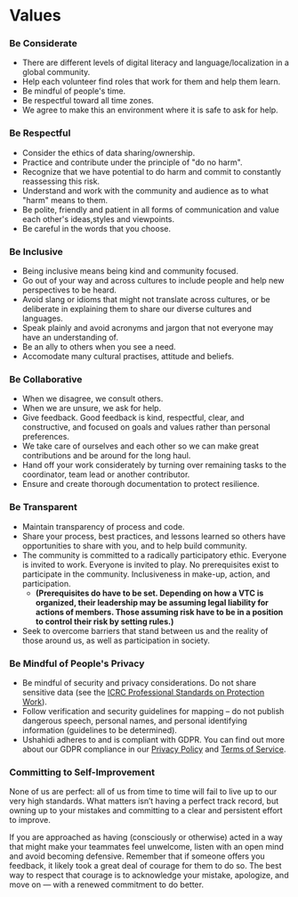 # Values

### Be Considerate <a id="CodeofConduct-BeConsiderate"></a>

* There are different levels of digital literacy and language/localization in a global community.
* Help each volunteer find roles that work for them and help them learn.
* Be mindful of people's time.
* Be respectful toward all time zones.
* We agree to make this an environment where it is safe to ask for help.

### Be Respectful <a id="CodeofConduct-BeRespectful"></a>

* Consider the ethics of data sharing/ownership.
* Practice and contribute under the principle of "do no harm".
* Recognize that we have potential to do harm and commit to constantly reassessing this risk.
* Understand and work with the community and audience as to what "harm" means to them.
* Be polite, friendly and patient  in all forms of communication and value each other's ideas,styles and viewpoints.
* Be careful in the words that you choose.

### Be Inclusive <a id="CodeofConduct-BeRespectful"></a>

* Being inclusive means being kind and community focused.
* Go out of your way and across cultures to include people and help new perspectives to be heard.
* Avoid slang or idioms that might not translate across cultures, or be deliberate in explaining them to share our diverse cultures and languages.
* Speak plainly and avoid acronyms and jargon that not everyone may have an understanding of. 
* Be an ally to others when you see a need.
* Accomodate many cultural practises, attitude and beliefs.

### Be Collaborative <a id="CodeofConduct-BeCollaborative"></a>

* When we disagree, we consult others.
* When we are unsure, we ask for help.
* Give feedback. Good feedback is kind, respectful, clear, and constructive, and focused on goals and values rather than personal preferences. 
* We take care of ourselves and each other so we can make great contributions and be around for the long haul.
* Hand off your work considerately by turning over remaining tasks to the coordinator, team lead or another contributor.
* Ensure and create thorough documentation to protect resilience.

### Be Transparent <a id="CodeofConduct-BeTransparent"></a>

* Maintain transparency of process and code.
* Share your process, best practices, and lessons learned so others have opportunities to share with you, and to help build community.
* The community is committed to a radically participatory ethic. Everyone is invited to work. Everyone is invited to play. No prerequisites exist to participate in the community. Inclusiveness in make-up, action, and participation.
  * **\(Prerequisites do have to be set. Depending on how a VTC is organized, their leadership may be assuming legal liability for actions of members. Those assuming risk have to be in a position to control their risk by setting rules.\)**
* Seek to overcome barriers that stand between us and the reality of those around us, as well as participation in society.

### **Be Mindful of People's Privacy** <a id="CodeofConduct-BeMindfulofpeople&apos;sprivacy"></a>

* Be mindful of security and privacy considerations. Do not share sensitive data \(see the [ICRC Professional Standards on Protection Work](http://www.icrc.org/eng/resources/documents/publication/p0999.htm)\).
* Follow verification and security guidelines for mapping – do not publish dangerous speech, personal names, and personal identifying information \(guidelines to be determined\).
* Ushahidi adheres to and is compliant with GDPR. You can find out more about our GDPR compliance in our [Privacy Policy](https://www.ushahidi.com/privacy-policy) and [Terms of Service](https://www.ushahidi.com/terms-of-service).

### Committing to Self-Improvement

None of us are perfect: all of us from time to time will fail to live up to our very high standards. What matters isn’t having a perfect track record, but owning up to your mistakes and committing to a clear and persistent effort to improve.

If you are approached as having \(consciously or otherwise\) acted in a way that might make your teammates feel unwelcome, listen with an open mind and avoid becoming defensive. Remember that if someone offers you feedback, it likely took a great deal of courage for them to do so. The best way to respect that courage is to acknowledge your mistake, apologize, and move on — with a renewed commitment to do better.

